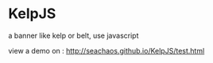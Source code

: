 # KelpJS
a banner like kelp or belt, use javascript

view a demo on : http://seachaos.github.io/KelpJS/test.html